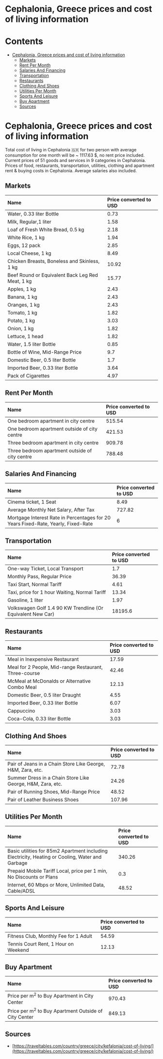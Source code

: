 
Cephalonia, Greece prices and cost of living information
========================================================

Contents
========

* [Cephalonia, Greece prices and cost of living information](#cephalonia-greece-prices-and-cost-of-living-information)
	* [Markets](#markets)
	* [Rent Per Month](#rent-per-month)
	* [Salaries And Financing](#salaries-and-financing)
	* [Transportation](#transportation)
	* [Restaurants](#restaurants)
	* [Clothing And Shoes](#clothing-and-shoes)
	* [Utilities Per Month](#utilities-per-month)
	* [Sports And Leisure](#sports-and-leisure)
	* [Buy Apartment](#buy-apartment)
	* [Sources](#sources)

# Cephalonia, Greece prices and cost of living information


Total cost of living in Cephalonia 🇬🇷 for two person with average consumption for one month will be ~ 1117.63 $, no rent
 price included. Current prices of 51 goods and services in 9 categories  in Cephalonia. Prices of food, restaurants, 
transportation, utilities, clothing and apartment rent & buying costs in Cephalonia. Average salaries also included.
## Markets

|Name|Price converted to USD|
| :--- | :--- |
|Water, 0.33 liter Bottle|0.73|
|Milk, Regular,1 liter|1.58|
|Loaf of Fresh White Bread, 0.5 kg|2.18|
|White Rice, 1 kg|1.94|
|Eggs, 12 pack|2.85|
|Local Cheese, 1 kg|8.49|
|Chicken Breasts, Boneless and Skinless, 1 kg|10.92|
|Beef Round or Equivalent Back Leg Red Meat, 1 kg |15.77|
|Apples, 1 kg|2.43|
|Banana, 1 kg|2.43|
|Oranges, 1 kg|2.43|
|Tomato, 1 kg|1.82|
|Potato, 1 kg|3.03|
|Onion, 1 kg|1.82|
|Lettuce, 1 head|1.82|
|Water, 1.5 liter Bottle|0.85|
|Bottle of Wine, Mid-Range Price|9.7|
|Domestic Beer, 0.5 liter Bottle|1.7|
|Imported Beer, 0.33 liter Bottle|3.64|
|Pack of Cigarettes|4.97|
  

## Rent Per Month

|Name|Price converted to USD|
| :--- | :--- |
|One bedroom apartment in city centre|515.54|
|One bedroom apartment outside of city centre|421.53|
|Three bedroom apartment in city centre|909.78|
|Three bedroom apartment outside of city centre|788.48|
  

## Salaries And Financing

|Name|Price converted to USD|
| :--- | :--- |
|Cinema ticket, 1 Seat|8.49|
|Average Monthly Net Salary, After Tax|727.82|
|Mortgage Interest Rate in Percentages for 20 Years Fixed-Rate, Yearly, Fixed-Rate|6|
  

## Transportation

|Name|Price converted to USD|
| :--- | :--- |
|One-way Ticket, Local Transport|1.7|
|Monthly Pass, Regular Price|36.39|
|Taxi Start, Normal Tariff|4.61|
|Taxi, price for 1 hour Waiting, Normal Tariff|13.34|
|Gasoline, 1 liter|1.97|
|Volkswagen Golf 1.4 90 KW Trendline (Or Equivalent New Car)|18195.6|
  

## Restaurants

|Name|Price converted to USD|
| :--- | :--- |
|Meal in Inexpensive Restaurant|17.59|
|Meal for 2 People, Mid-range Restaurant, Three-course|42.46|
|McMeal at McDonalds or Alternative Combo Meal|12.13|
|Domestic Beer, 0.5 liter Draught|4.55|
|Imported Beer, 0.33 liter Bottle|6.07|
|Cappuccino|3.03|
|Coca-Cola, 0.33 liter Bottle|3.03|
  

## Clothing And Shoes

|Name|Price converted to USD|
| :--- | :--- |
|Pair of Jeans in a Chain Store Like George, H&M, Zara, etc.|72.78|
|Summer Dress in a Chain Store Like George, H&M, Zara, etc.|24.26|
|Pair of Running Shoes, Mid-Range Price|48.52|
|Pair of Leather Business Shoes|107.96|
  

## Utilities Per Month

|Name|Price converted to USD|
| :--- | :--- |
|Basic utilities for 85m2 Apartment including Electricity, Heating or Cooling, Water and Garbage|340.26|
|Prepaid Mobile Tariff Local, price per 1 min, No Discounts or Plans|0.3|
|Internet, 60 Mbps or More, Unlimited Data, Cable/ADSL|48.52|
  

## Sports And Leisure

|Name|Price converted to USD|
| :--- | :--- |
|Fitness Club, Monthly Fee for 1 Adult|54.59|
|Tennis Court Rent, 1 Hour on Weekend|12.13|
  

## Buy Apartment

|Name|Price converted to USD|
| :--- | :--- |
|Price per m<sup>2</sup> to Buy Apartment in City Center|970.43|
|Price per m<sup>2</sup> to Buy Apartment Outside of City Center|849.13|
  

## Sources

- [https://traveltables.com/country/greece/city/kefalonia/cost-of-living/](https://traveltables.com/country/greece/city/kefalonia/cost-of-living/)
